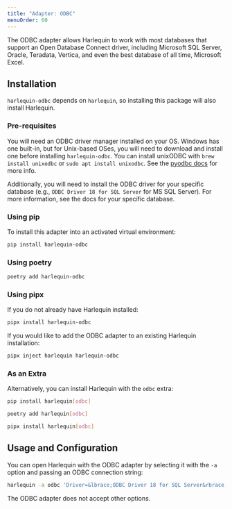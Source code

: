 ```yaml
---
title: "Adapter: ODBC"
menuOrder: 60
---
```


The ODBC adapter allows Harlequin to work with most databases that support an Open Database Connect driver, including Microsoft SQL Server, Oracle, Teradata, Vertica, and even the best database of all time, Microsoft Excel.

## Installation

`harlequin-odbc` depends on `harlequin`, so installing this package will also install Harlequin.

### Pre-requisites

You will need an ODBC driver manager installed on your OS. Windows has one built-in, but for Unix-based OSes, you will need to download and install one before installing `harlequin-odbc`. You can install unixODBC with `brew install unixodbc` or `sudo apt install unixodbc`. See the [pyodbc docs](https://github.com/mkleehammer/pyodbc/wiki/Install) for more info.

Additionally, you will need to install the ODBC driver for your specific database (e.g., `ODBC Driver 18 for SQL Server` for MS SQL Server). For more information, see the docs for your specific database.

### Using pip

To install this adapter into an activated virtual environment:

```bash
pip install harlequin-odbc
```

### Using poetry

```bash
poetry add harlequin-odbc
```

### Using pipx

If you do not already have Harlequin installed:

```bash
pipx install harlequin-odbc
```

If you would like to add the ODBC adapter to an existing Harlequin installation:

```bash
pipx inject harlequin harlequin-odbc
```

### As an Extra

Alternatively, you can install Harlequin with the `odbc` extra:

```bash
pip install harlequin[odbc]
```

```bash
poetry add harlequin[odbc]
```

```bash
pipx install harlequin[odbc]
```

## Usage and Configuration

You can open Harlequin with the ODBC adapter by selecting it with the `-a` option and passing an ODBC connection string:

```bash
harlequin -a odbc 'Driver=&lbrace;ODBC Driver 18 for SQL Server&rbrace;;Server=tcp:harlequin-example.database.windows.net,1433;Database=dev;Uid=harlequin;Pwd=my_secret;Encrypt=yes;TrustServerCertificate=no;Connection Timeout=30;'
```

The ODBC adapter does not accept other options.
